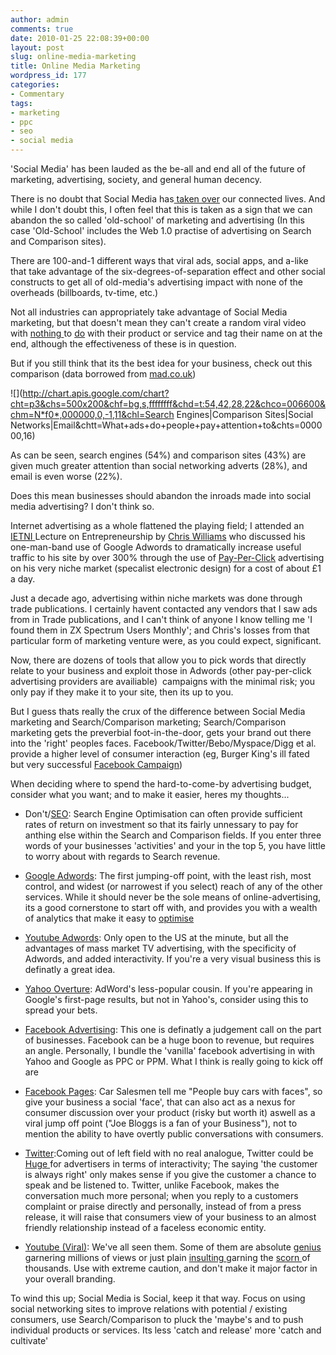 ```yaml
---
author: admin
comments: true
date: 2010-01-25 22:08:39+00:00
layout: post
slug: online-media-marketing
title: Online Media Marketing
wordpress_id: 177
categories:
- Commentary
tags:
- marketing
- ppc
- seo
- social media
---
```


'Social Media' has been lauded as the be-all and end all of the future of marketing, advertising, society, and general human decency.

There is no doubt that Social Media has[ taken over](http://thefuturebuzz.com/2009/01/12/social-media-web-20-internet-numbers-stats/) our connected lives. And while I don't doubt this, I often feel that this is taken as a sign that we can abandon the so called 'old-school' of marketing and advertising (In this case 'Old-School' includes the Web 1.0 practise of advertising on Search and Comparison sites).

<!-- more -->There are 100-and-1 different ways that viral ads, social apps, and a-like that take advantage of the six-degrees-of-separation effect and other social constructs to get all of old-media's advertising impact with none of the overheads (billboards, tv-time, etc.)

Not all industries can appropriately take advantage of Social Media marketing, but that doesn't mean they can't create a random viral video with [nothing ](http://www.youtube.com/watch?v=WbrHBLV6GkE)to [do](http://www.youtube.com/watch?v=bryThpm63S8) with their product or service and tag their name on at the end, although the effectiveness of these is in question.

But if you still think that its the best idea for your business, check out this comparison (data borrowed from [mad.co.uk](http://www.mad.co.uk/Main/News/Articlex/c2981f45e6a94769994b683ea0808cab/Ads-on-search-and-comparison-sites-work-better-than-ads-on-social-networks.html))

![](http://chart.apis.google.com/chart?cht=p3&chs=500x200&chf=bg,s,ffffffff&chd=t:54,42,28,22&chco=006600&chm=N*f0*,000000,0,-1,11&chl=Search Engines|Comparison Sites|Social Networks|Email&chtt=What+ads+do+people+pay+attention+to&chts=000000,16)

As can be seen, search engines (54%) and comparison sites (43%) are given much greater attention than social networking adverts (28%), and email is even worse (22%).

Does this mean businesses should abandon the inroads made into social media advertising? I don't think so.

Internet advertising as a whole flattened the playing field; I attended an [IETNI ](http://ietni.org/communityserver/blogs/default.aspx?GroupID=3)Lecture on Entrepreneurship by [Chris Williams](http://www.chrydesn.co.uk/) who discussed his one-man-band use of Google Adwords to dramatically increase useful traffic to his site by over 300% through the use of [Pay-Per-Click](http://en.wikipedia.org/wiki/Pay_per_click) advertising on his very niche market (specalist electronic design) for a cost of about £1 a day.

Just a decade ago, advertising within niche markets was done through trade publications. I certainly havent contacted any vendors that I saw ads from in Trade publications, and I can't think of anyone I know telling me 'I found them in ZX Spectrum Users Monthly'; and Chris's losses from that particular form of marketing venture were, as you could expect, significant.

Now, there are dozens of tools that allow you to pick words that directly relate to your business and exploit those in Adwords (other pay-per-click advertising providers are availiable)  campaigns with the minimal risk; you only pay if they make it to your site, then its up to you.

But I guess thats really the crux of the difference between Social Media marketing and Search/Comparison marketing; Search/Comparison marketing gets the preverbial foot-in-the-door, gets your brand out there into the 'right' peoples faces. Facebook/Twitter/Bebo/Myspace/Digg et al. provide a higher level of consumer interaction (eg, Burger King's ill fated but very successful [Facebook Campaign](http://news.cnet.com/delete-10-facebook-friends-get-a-free-whopper/))

When deciding where to spend the hard-to-come-by advertising budget, consider what you want; and to make it easier, heres my thoughts...



	
  * Don't/[SEO](http://www.primolution.com/seo-ppc-advertising-comparison): Search Engine Optimisation can often provide sufficient rates of return on investment so that its fairly unnessary to pay for anthing else within the Search and Comparison fields. If you enter three words of your businesses 'activities' and your in the top 5, you have little to worry about with regards to Search revenue.

	
  * [Google Adwords](http://adwords.google.com): The first jumping-off point, with the least rish, most control, and widest (or narrowest if you select) reach of any of the other services. While it should never be the sole means of online-advertising, its a good cornerstone to start off with, and provides you with a wealth of analytics that make it easy to [optimise](http://www.adwordsprofessional.com/google-adwords-bids)

	
  * [Youtube Adwords](https://ads.youtube.com/): Only open to the US at the minute, but all the advantages of mass market TV advertising, with the specificity of Adwords, and added interactivity. If you're a very visual business this is definatly a great idea.

	
  * [Yahoo Overture](http://advertising.yahoo.com/): AdWord's less-popular cousin. If you're appearing in Google's first-page results, but not in Yahoo's, consider using this to spread your bets.

	
  * [Facebook Advertising](http://www.facebook.com/advertising/): This one is definatly a judgement call on the part of businesses. Facebook can be a huge boon to revenue, but requires an angle. Personally, I bundle the 'vanilla' facebook advertising in with Yahoo and Google as PPC or PPM. What I think is really going to kick off are

	
  * [Facebook Pages](http://www.facebook.com/advertising/?pages): Car Salesmen tell me "People buy cars with faces", so give your business a social 'face', that can also act as a nexus for consumer discussion over your product (risky but worth it) aswell as a viral jump off point ("Joe Bloggs is a fan of your Business"), not to mention the ability to have overtly public conversations with consumers.

	
  * [Twitter](http://www.twitter.com):Coming out of left field with no real analogue, Twitter could be [Huge ](http://www.usnews.com/money/blogs/the-ticker/2009/04/21/why-twitter-advertising-could-be-a-huge-success)for advertisers in terms of interactivity; The saying 'the customer is always right' only makes sense if you give the customer a chance to speak and be listened to. Twitter, unlike Facebook, makes the conversation much more personal; when you reply to a customers complaint or praise directly and personally, instead of from a press release, it will raise that consumers view of your business to an almost friendly relationship instead of a faceless economic entity.

	
  * [Youtube (Viral)](http://www.youtube.com): We've all seen them. Some of them are absolute [genius](http://www.youtube.com/watch?v=TnzFRV1LwIo) garnering millions of views or just plain [insulting ](http://www.youtube.com/watch?v=tX_3GEvF8RQ)garning the [scorn ](http://www.gearlive.com/news/article/sony-keeps-digging-with-the-worst-viral-marketing-campaign-ever-121206/)of thousands. Use with extreme caution, and don't make it major factor in your overall branding.


To wind this up; Social Media is Social, keep it that way. Focus on using social networking sites to improve relations with potential / existing consumers, use Search/Comparison to pluck the 'maybe's and to push individual products or services. Its less 'catch and release' more 'catch and cultivate'
